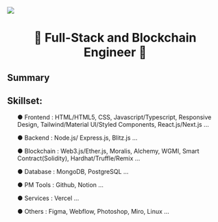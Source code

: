 ![](https://komarev.com/ghpvc/?username=your-github-username&color=blue)

<h1 align="center">
👋 Full-Stack and Blockchain Engineer 👋
</h1>

## Summary

## Skillset:

<ul>● Frontend : HTML/HTML5, CSS, Javascript/Typescript, Responsive Design, Tailwind/Material UI/Styled Components, React.js/Next.js ...</ul>
<ul>● Backend : Node.js/ Express.js, Blitz.js ...</ul>
<ul>● Blockchain : Web3.js/Ether.js, Moralis, Alchemy, WGMI, Smart Contract(Solidity), Hardhat/Truffle/Remix ...</ul>
<ul>● Database : MongoDB, PostgreSQL ...</ul>
<ul>● PM Tools : Github, Notion ...</ul>
<ul>● Services : Vercel ...</ul>
<ul>● Others : Figma, Webflow, Photoshop, Miro, Linux ...</ul>



